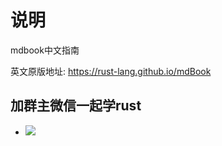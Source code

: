 # 说明

mdbook中文指南

英文原版地址: https://rust-lang.github.io/mdBook


## 加群主微信一起学rust

- ![](https://learninggo.bjxw.xyz/img/wechat.png)

